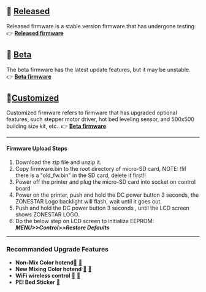 ## :file_folder: [Released](./released/)
Released firmware is a stable version firmware that has undergone testing.     
:point_right: [**Released firmware**](./released/readme.md)
 
## :file_folder: [Beta](./beta/)
The beta firmware has the latest update features, but it may be unstable.      
:point_right: [**Beta firmware**](./beta/readme.md)

## :file_folder:[Customized](./customized/)
Customized firmware refers to firmware that has upgraded optional features, such stepper motor driver, hot bed leveling sensor, and 500x500 building size kit, etc..
:point_right: [**Beta firmware**](./customized/readme.md)

----
#### Firmware Upload Steps 
1. Download the zip file and unzip it.
2. Copy firmware.bin to the root directory of micro-SD card, 
NOTE: !!if there is a "old_fw.bin" in the SD card, delete it first!!
3. Power off the printer and plug the micro-SD card into socket on control board
4. Power on the printer, push and hold the DC power button 3 seconds, the ZONESTAR Logo backlight will flash, wait until it goes out.
5. Push and hold the DC power button 3 seconds , until the LCD screen shows ZONESTAR LOGO.
6. Do the below step on LCD screen to initialize EEPROM: ***MENU>>Control>>Restore Defaults***

-----
### Recommanded Upgrade Features
- **Non-Mix Color hotend**[:gift:](https://www.aliexpress.com/item/3256802765462947.html) [:gift:](https://bit.ly/39qDtKp)
- **New Mixing Color hotend** [:gift:](https://bit.ly/3QhWJtf) [:gift:](https://www.aliexpress.com/item/1005004547646195.html)
- **WiFi wireless control** [:gift:](https://bit.ly/3rB7mx1)  [:gift:](https://www.aliexpress.com/item/3256802192236737.html)   
- **PEI Bed Sticker** [:gift:](http://bit.ly/3GbI9Sr)


